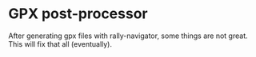 # GPX post-processor
After generating gpx files with rally-navigator, some things are not great.
This will fix that all (eventually).

